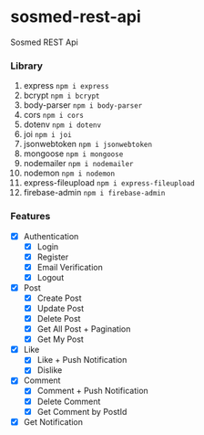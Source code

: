# sosmed-rest-api

Sosmed REST Api

### Library

1. express `npm i express`
2. bcrypt `npm i bcrypt`
3. body-parser `npm i body-parser`
4. cors `npm i cors`
5. dotenv `npm i dotenv`
6. joi `npm i joi`
7. jsonwebtoken `npm i jsonwebtoken`
8. mongoose `npm i mongoose`
9. nodemailer `npm i nodemailer`
10. nodemon `npm i nodemon`
11. express-fileupload `npm i express-fileupload`
12. firebase-admin `npm i firebase-admin`

### Features

- [x] Authentication
  - [x] Login
  - [x] Register
  - [x] Email Verification
  - [x] Logout
- [x] Post
  - [x] Create Post
  - [x] Update Post
  - [x] Delete Post
  - [x] Get All Post + Pagination
  - [x] Get My Post
- [x] Like
  - [x] Like + Push Notification
  - [x] Dislike
- [x] Comment
  - [x] Comment + Push Notification
  - [x] Delete Comment
  - [x] Get Comment by PostId
- [x] Get Notification
